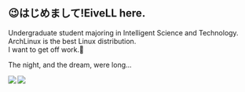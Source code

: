 ## 😉はじめまして!EiveLL here.

Undergraduate student majoring in Intelligent Science and Technology.   
ArchLinux is the best Linux distribution.   
I want to get off work.🥲   

The night, and the dream, were long...  

<img align="left" src="https://github-readme-stats-six-chi-41.vercel.app/api?username=EiveLL&show_bg=1&count_private=true&show_icons=true&title_color=b57ed2&icon_color=b57ed2&text_color=383838&bg_color=ffffff&hide_title=false&locale=en" />
<img align="center" src="https://github-readme-stats-six-chi-41.vercel.app/api/top-langs?username=EiveLL&show_bg=1&theme=transparent&count_weight=0.7&title_color=b57ed2&icon_color=b57ed2&text_color=383838&bg_color=ffffff&hide_title=false&locale=en" />
